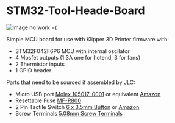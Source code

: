 # STM32-Tool-Heade-Board

![Image no work =(](Images/STM32_Klipper_Expander.png?raw=true)


Simple MCU board for use with Klipper 3D Printer firmware with:
 - STM32F042F6P6 MCU with internal oscilator
 - 4 Mosfet outputs (1 3A one for hotend, 3 for fans)
 - 2 Thermistor inputs
 - 1 GPIO header
 
 
 Parts that need to be sourced if assembled by JLC:
  - Micro USB port [Molex 105017-0001](https://www.digikey.com/product-detail/en/molex/1050170001/WM1399CT-ND/2350885) or equivalent [Amazon](https://www.amazon.com/gp/product/B01IQ8VN94)
  - Resettable Fuse [MF-R800](https://www.digikey.com/en/products/detail/bourns-inc/MF-R800/259980)
  - 2 Pin Tactile Switch [6 x 3.5mm Button](https://www.digikey.com/product-detail/en/c-k/PTS636-SP43-LFS/CKN12304-ND/10071717) or [Amazon](https://www.amazon.com/flashtree-3x6x4-3H-Momentary-Tactile-Button/dp/B083R566PK/ref=sr_1_13)
  - Screw Terminals [5.08mm Screw Terminals](https://www.digikey.com/product-detail/en/on-shore-technology-inc/OSTTA024163/ED2580-ND/614529)

